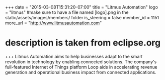 +++
date = "2015-03-08T15:31:20-07:00"
title = "Litmus Automation"
logo = "litmus" #make sure to have a file named [logo].png in the static/assets/images/members/ folder
is_steering = false
member_id = 1151
more_url = "http://www.litmusautomation.com"
# description is taken from eclipse.org
+++
Litmus Automation aims to help businesses adapt to the smart revolution in technology by enabling connected solutions. The company's full-featured Internet of Things platform Loop aids in accelerating revenue generation and operational business impact from connected applications.